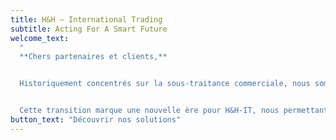```yaml
---
title: H&H – International Trading
subtitle: Acting For A Smart Future
welcome_text:
  "
  **Chers partenaires et clients,**


  Historiquement concentrés sur la sous-traitance commerciale, nous sommes fiers d'annoncer notre décision stratégique de nous positionner directement sur le marché chypriote en 2024.


  Cette transition marque une nouvelle ère pour H&H-IT, nous permettant de renforcer notre compétitivité et de mieux répondre à vos besoins diversifiés."
button_text: "Découvrir nos solutions"
---
```

